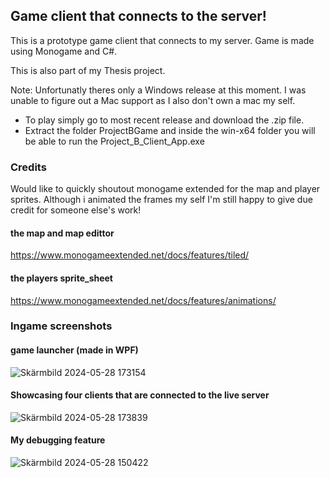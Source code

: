 ## Game client that connects to the server!

This is a prototype game client that connects to my server.
Game is made using Monogame and C#.

This is also part of my Thesis project.

Note: Unfortunatly theres only a Windows release at this moment. I was unable to figure out a Mac support as I also don't own a mac my self.
- To play simply go to most recent release and download the .zip file.
- Extract the folder ProjectBGame and inside the win-x64 folder you will be able to run the Project_B_Client_App.exe

### Credits
Would like to quickly shoutout monogame extended for the map and player sprites. Although i animated the frames my self I'm still happy to give due credit for someone else's work!
#### the map and map edittor
https://www.monogameextended.net/docs/features/tiled/

#### the players sprite_sheet
https://www.monogameextended.net/docs/features/animations/

### Ingame screenshots

#### game launcher (made in WPF)
![Skärmbild 2024-05-28 173154](https://github.com/KhaledZra/Project_B_Client/assets/113167422/215c0243-b093-4f89-8a18-afe01f221876)

#### Showcasing four clients that are connected to the live server
![Skärmbild 2024-05-28 173839](https://github.com/KhaledZra/Project_B_Client/assets/113167422/fffcf53d-fa1f-466c-8189-0074d315870a)

#### My debugging feature
![Skärmbild 2024-05-28 150422](https://github.com/KhaledZra/Project_B_Client/assets/113167422/e19ce59e-c7d1-4c84-9cc2-2ab0a30fd47b)
